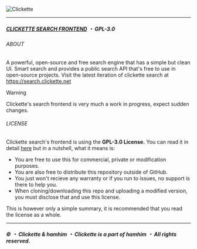 ![Clickette](https://clickette.net/u/zlp0e8.png)<br>

---
##### [CLICKETTE SEARCH FRONTEND](https://github.com/Clickette/search) ・ GPL-3.0
###### ABOUT
A powerful, open-source and free search engine that has a simple but clean UI. Smart search and provides a public search API that's free to use in open-source projects. Visit the latest iteration of clickette search at https://search.clickette.net
> [!WARNING]  
> Clickette's search frontend is very much a work in progress, expect sudden changes.

###### LICENSE
Clickette search's frontend is using the **GPL-3.0 License.** You can read it in detail [here](https://github.com/Clickette/search/blob/main/LICENSE) but in a nutshell, what it means is:
- You are free to use this for commercial, private or modification purposes.
- You are also free to distribute this repository outside of GitHub.
- You just won't recieve any warranty or if you run to issues, no support is there to help you.
- When cloning/downloading this repo and uploading a modified version, you must disclose that and use this license.

This is however only a simple summary, it is recommended that you read the license as a whole.


---
##### © ・ Clickette & hamhim ・ Clickette is a part of hamhim ・ All rights reserved.
